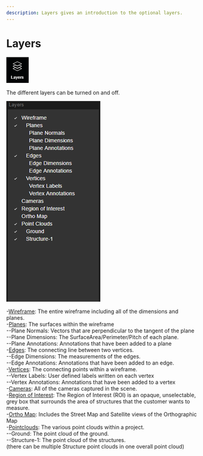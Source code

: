 ```yaml
---
description: Layers gives an introduction to the optional layers.
---
```


# Layers

![](../.gitbook/assets/layers-button.png)

The different layers can be turned on and off.

![](../.gitbook/assets/layers%20%281%29.png)

-[Wireframe](wireframe.md): The entire wireframe including all of the dimensions and planes.   
-[Planes](planes.md): The surfaces within the wireframe  
   --Plane Normals: Vectors that are perpendicular to the tangent of the plane  
   --Plane Dimensions: The SurfaceArea/Perimeter/Pitch of each plane.  
   --Plane Annotations: Annotations that have been added to a plane  
-[Edges](edges.md): The connecting line between two vertices.  
   --Edge Dimensions: The measurements of the edges.   
   --Edge Annotations: Annotations that have been added to an edge.  
-[Vertices](vertices.md): The connecting points within a wireframe.  
   --Vertex Labels: User defined labels written on each vertex  
   --Vertex Annotations: Annotations that have been added to a vertex  
-[Cameras](camera.md): All of the cameras captured in the scene.  
-[Region of Interest](region-of-interest.md): The Region of Interest \(ROI\) is an opaque, unselectable, grey box that surrounds the area of structures that the customer wants to measure.  
-[Ortho Map](ortho-map.md): Includes the Street Map and Satellite views of the Orthographic Map  
-[Pointclouds](point-clouds.md): The various point clouds within a project.  
   --Ground: The point cloud of the ground.  
   --Structure-1: The point cloud of the structures.   
     \(there can be multiple Structure point clouds in one overall point cloud\)

